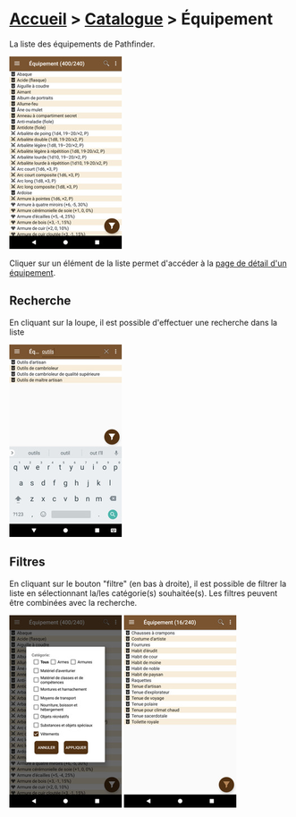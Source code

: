 # [Accueil](../README.md) > [Catalogue](../navigation/README.md) > Équipement

La liste des équipements de Pathfinder.

<a href="../../images/catalog/equipment-list.png"><img src="../../images/catalog/equipment-list_small.jpg" title="Liste de équipements"/></a>

Cliquer sur un élément de la liste permet d'accéder à la [page de détail d'un équipement](equipment-details.md).

## Recherche

En cliquant sur la loupe, il est possible d'effectuer une recherche dans la liste 

<a href="../../images/catalog/equipment-search.png"><img src="../../images/catalog/equipment-search_small.jpg" title="Recherche d'un équipement"/></a>

## Filtres

En cliquant sur le bouton "filtre" (en bas à droite), il est possible de filtrer la liste en 
sélectionnant la/les catégorie(s) souhaitée(s). Les filtres peuvent être combinées avec
la recherche.

<a href="../../images/catalog/equipment-filter.png"><img src="../../images/catalog/equipment-filter_small.jpg"/></a>
<a href="../../images/catalog/equipment-list-filtered.png"><img src="../../images/catalog/equipment-list-filtered_small.jpg"/></a>